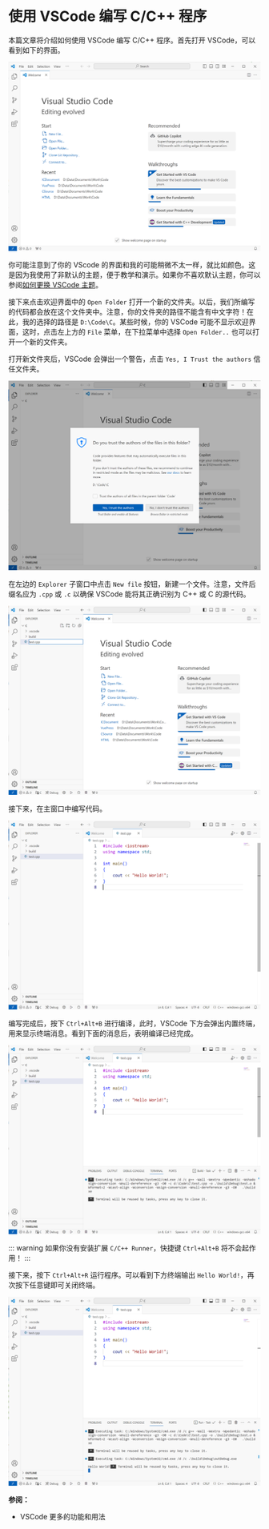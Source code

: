 # 使用 VSCode 编写 C/C++ 程序

本篇文章将介绍如何使用 VSCode 编写 C/C++ 程序。首先打开 VSCode，可以看到如下的界面。

![1](./vs/1.png)

你可能注意到了你的 VScode 的界面和我的可能稍微不太一样，就比如颜色。这是因为我使用了非默认的主题，便于教学和演示。如果你不喜欢默认主题，你可以参阅[如何更换 VSCode 主题](/)。

接下来点击欢迎界面中的 `Open Folder` 打开一个新的文件夹。以后，我们所编写的代码都会放在这个文件夹中。注意，你的文件夹的路径不能含有中文字符！在此，我的选择的路径是 `D:\Code\C`。某些时候，你的 VSCode 可能不显示欢迎界面，这时，点击左上方的 `File` 菜单，在下拉菜单中选择 `Open Folder..` 也可以打开一个新的文件夹。

打开新文件夹后，VSCode 会弹出一个警告，点击 `Yes, I Trust the authors` 信任文件夹。

![2](./vs/2.png)

在左边的 `Explorer` 子窗口中点击 `New file` 按钮，新建一个文件。注意，文件后缀名应为 `.cpp` 或 `.c` 以确保 VSCode 能将其正确识别为 C++ 或 C 的源代码。

![3](./vs/3.png)

接下来，在主窗口中编写代码。

![4](./vs/4.png)

编写完成后，按下 `Ctrl+Alt+B` 进行编译，此时，VSCode 下方会弹出内置终端，用来显示终端消息。看到下面的消息后，表明编译已经完成。

![5](./vs/5.png)

::: warning
如果你没有安装扩展 `C/C++ Runner`，快捷键 `Ctrl+Alt+B` 将不会起作用！
:::

接下来，按下 `Ctrl+Alt+R` 运行程序。可以看到下方终端输出 `Hello World!`，再次按下任意键即可关闭终端。

![6](./vs/6.png)

**参阅：**

- VSCode 更多的功能和用法